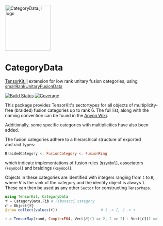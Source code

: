 <picture>
    <source media="(prefers-color-scheme: dark)" srcset="https://github.com/lkdvos/CategoryData.jl/blob/main/docs/src/assets/logo-dark.svg">
    <img alt="CategoryData.jl logo" src="https://github.com/lkdvos/CategoryData.jl/blob/main/docs/src/assets/logo.svg" width="150">
</picture>

# CategoryData

[TensorKit.jl](https://github.com/Jutho/TensorKit.jl) extension for low rank unitary fusion categories, using [smallRankUnitaryFusionData](https://github.com/JCBridgeman/smallRankUnitaryFusionData)

[![Build Status](https://github.com/lkdvos/CategoryData.jl/actions/workflows/CI.yml/badge.svg?branch=main)](https://github.com/lkdvos/CategoryData.jl/actions/workflows/CI.yml?query=branch%3Amain)
[![Coverage](https://codecov.io/gh/lkdvos/CategoryData.jl/branch/main/graph/badge.svg)](https://codecov.io/gh/lkdvos/CategoryData.jl)

This package provides TensorKit's sectortypes for all objects of multiplicity-free (braided)
fusion categories up to rank 6. The full list, along with the naming convention can be found
in the
[Anyon Wiki](http://www.thphys.nuim.ie/AnyonWiki/index.php/List_of_small_multiplicity-free_fusion_rings).

Additionally, some specific categories with multiplicities have also been added.

The fusion categories adhere to a hierarchical structure of exported abstract types:
```julia
BraidedCategory <: FusionCategory <: FusionRing
```

which indicate implementations of fusion rules (`Nsymbol`), associators (`Fsymbol`) and
braidings (`Rsymbol`). 

Objects in these categories are identified with integers ranging from `1` to `R`, where $R$
is the rank of the category and the identity object is always `1`. These can then be used as
any other `Sector` for constructing `TensorMap`s.

```julia
using TensorKit, CategoryData
𝒞 = CategoryData.Fib # Fibonacci category
𝒪 = Object{𝒞}
@show collect(values(𝒪))                    # 1 -> I, 2 -> τ

t = TensorMap(rand, ComplexF64, Vect[𝒪](1 => 2, 2 => 2) ← Vect[𝒪](1 =>2, 2 => 2))
```